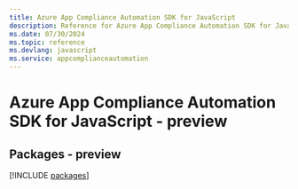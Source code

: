 ```yaml
---
title: Azure App Compliance Automation SDK for JavaScript
description: Reference for Azure App Compliance Automation SDK for JavaScript
ms.date: 07/30/2024
ms.topic: reference
ms.devlang: javascript
ms.service: appcomplianceautomation
---
```

# Azure App Compliance Automation SDK for JavaScript - preview
## Packages - preview
[!INCLUDE [packages](app-compliance-automation-index.md)]